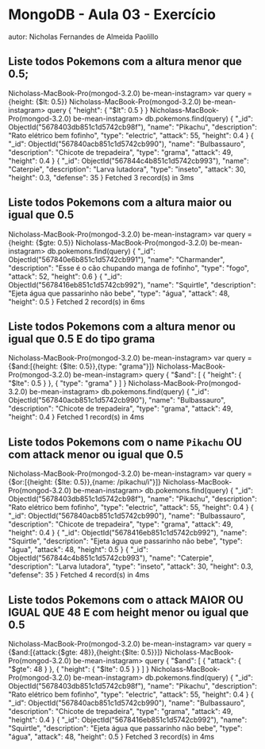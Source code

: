 # MongoDB - Aula 03 - Exercício
autor: Nicholas Fernandes de Almeida Paolillo

## Liste todos Pokemons com a altura **menor que** 0.5;
Nicholass-MacBook-Pro(mongod-3.2.0) be-mean-instagram> var query = {height: {$lt: 0.5}}
Nicholass-MacBook-Pro(mongod-3.2.0) be-mean-instagram> query
{
  "height": {
    "$lt": 0.5
  }
}
Nicholass-MacBook-Pro(mongod-3.2.0) be-mean-instagram> db.pokemons.find(query)
{
  "_id": ObjectId("5678403db851c1d5742cb98f"),
  "name": "Pikachu",
  "description": "Rato elétrico bem fofinho",
  "type": "electric",
  "attack": 55,
  "height": 0.4
}
{
  "_id": ObjectId("567840acb851c1d5742cb990"),
  "name": "Bulbassauro",
  "description": "Chicote de trepadeira",
  "type": "grama",
  "attack": 49,
  "height": 0.4
}
{
  "_id": ObjectId("567844c4b851c1d5742cb993"),
  "name": "Caterpie",
  "description": "Larva lutadora",
  "type": "inseto",
  "attack": 30,
  "height": 0.3,
  "defense": 35
}
Fetched 3 record(s) in 3ms

## Liste todos Pokemons com a altura **maior ou igual que** 0.5
Nicholass-MacBook-Pro(mongod-3.2.0) be-mean-instagram> var query = {height: {$gte: 0.5}}
Nicholass-MacBook-Pro(mongod-3.2.0) be-mean-instagram> db.pokemons.find(query)
{
  "_id": ObjectId("567840e6b851c1d5742cb991"),
  "name": "Charmander",
  "description": "Esse é o cão chupando manga de fofinho",
  "type": "fogo",
  "attack": 52,
  "height": 0.6
}
{
  "_id": ObjectId("5678416eb851c1d5742cb992"),
  "name": "Squirtle",
  "description": "Ejeta água que passarinho não bebe",
  "type": "água",
  "attack": 48,
  "height": 0.5
}
Fetched 2 record(s) in 6ms

## Liste todos Pokemons com a altura **menor ou igual que** 0.5 **E** do tipo grama
Nicholass-MacBook-Pro(mongod-3.2.0) be-mean-instagram> var query = {$and:[{height: {$lte: 0.5}},{type: "grama"}]}
Nicholass-MacBook-Pro(mongod-3.2.0) be-mean-instagram> query
{
  "$and": [
    {
      "height": {
        "$lte": 0.5
      }
    },
    {
      "type": "grama"
    }
  ]
}
Nicholass-MacBook-Pro(mongod-3.2.0) be-mean-instagram> db.pokemons.find(query)
{
  "_id": ObjectId("567840acb851c1d5742cb990"),
  "name": "Bulbassauro",
  "description": "Chicote de trepadeira",
  "type": "grama",
  "attack": 49,
  "height": 0.4
}
Fetched 1 record(s) in 4ms

## Liste todos Pokemons com o name `Pikachu` **OU** com attack **menor ou igual que** 0.5
Nicholass-MacBook-Pro(mongod-3.2.0) be-mean-instagram> var query = {$or:[{height: {$lte: 0.5}},{name: /pikachu/i"}]}
Nicholass-MacBook-Pro(mongod-3.2.0) be-mean-instagram> db.pokemons.find(query)
{
  "_id": ObjectId("5678403db851c1d5742cb98f"),
  "name": "Pikachu",
  "description": "Rato elétrico bem fofinho",
  "type": "electric",
  "attack": 55,
  "height": 0.4
}
{
  "_id": ObjectId("567840acb851c1d5742cb990"),
  "name": "Bulbassauro",
  "description": "Chicote de trepadeira",
  "type": "grama",
  "attack": 49,
  "height": 0.4
}
{
  "_id": ObjectId("5678416eb851c1d5742cb992"),
  "name": "Squirtle",
  "description": "Ejeta água que passarinho não bebe",
  "type": "água",
  "attack": 48,
  "height": 0.5
}
{
  "_id": ObjectId("567844c4b851c1d5742cb993"),
  "name": "Caterpie",
  "description": "Larva lutadora",
  "type": "inseto",
  "attack": 30,
  "height": 0.3,
  "defense": 35
}
Fetched 4 record(s) in 4ms

## Liste todos Pokemons com o attack **MAIOR OU IGUAL QUE** 48 **E** com  height **menor ou igual que** 0.5
Nicholass-MacBook-Pro(mongod-3.2.0) be-mean-instagram> var query = {$and:[{attack:{$gte: 48}},{height:{$lte: 0.5}}]}
Nicholass-MacBook-Pro(mongod-3.2.0) be-mean-instagram> query
{
  "$and": [
    {
      "attack": {
        "$gte": 48
      }
    },
    {
      "height": {
        "$lte": 0.5
      }
    }
  ]
}
Nicholass-MacBook-Pro(mongod-3.2.0) be-mean-instagram> db.pokemons.find(query)
{
  "_id": ObjectId("5678403db851c1d5742cb98f"),
  "name": "Pikachu",
  "description": "Rato elétrico bem fofinho",
  "type": "electric",
  "attack": 55,
  "height": 0.4
}
{
  "_id": ObjectId("567840acb851c1d5742cb990"),
  "name": "Bulbassauro",
  "description": "Chicote de trepadeira",
  "type": "grama",
  "attack": 49,
  "height": 0.4
}
{
  "_id": ObjectId("5678416eb851c1d5742cb992"),
  "name": "Squirtle",
  "description": "Ejeta água que passarinho não bebe",
  "type": "água",
  "attack": 48,
  "height": 0.5
}
Fetched 3 record(s) in 4ms
